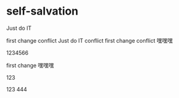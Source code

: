 # self-salvation
Just do IT

first change conflict
Just do IT conflict
first change conflict
嘿嘿嘿

1234566

first change
嘿嘿嘿


123


123	444

